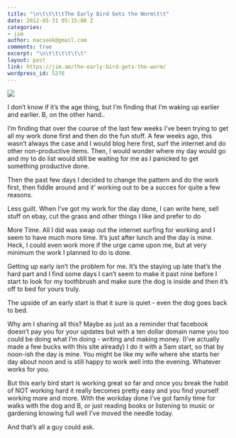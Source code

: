 ```yaml
---
title: "\n\t\t\t\tThe Early Bird Gets the Worm\t\t"
date: 2012-05-31 05:15:00 Z
categories:
- jim
author: macseek@gmail.com
comments: true
excerpt: "\n\t\t\t\t\t\t"
layout: post
link: https://jim.am/the-early-bird-gets-the-worm/
wordpress_id: 5276
---
```


[![](http://jim.am/images/2012/05/earlybird.png)](http://jim.am/the-early-bird-gets-the-worm/earlybird/)




I don’t know if it’s the age thing, but I’m finding that I’m waking up earlier and earlier. B, on the other hand..




I’m finding that over the course of the last few weeks I’ve been trying to get all my work done first and then do the fun stuff. A few weeks ago, this wasn’t always the case and I would blog here first, surf the internet and do other non-productive items. Then, I would wonder where my day would go and my to do list would still be waiting for me as I panicked to get something productive done.




Then the past few days I decided to change the pattern and do the work first, then fiddle around and it’ working out to be a succes for quite a few reasons.




Less guilt. When I’ve got my work for the day done, I can write here, sell stuff on ebay, cut the grass and other things I like and prefer to do




More Time. All I did was swap out the internet surfing for working and I seem to have much more time. It’s just after lunch and the day is mine. Heck, I could even work more if the urge came upon me, but at very minimum the work I planned to do is done.




Getting up early isn’t the problem for me. It’s the staying up late that’s the hard part and I find some days I can’t seem to make it past nine before I start to look for my toothbrush and make sure the dog is inside and then it’s off to bed for yours truly.




The upside of an early start is that it sure is quiet - even the dog goes back to bed.




Why am I sharing all this? Maybe as just as a reminder that facebook doesn’t pay you for your updates but with a ten dollar domain name you too could be doing what I’m doing - writing and making money. (I’ve actually made a few bucks with this site already) I do it with a 5am start, so that by noon-ish the day is mine. You might be like my wife where she starts her day about noon and is still happy to work well into the evening. Whatever works for you.




But this early bird start is working great so far and once you break the habit of NOT working hard it really becomes pretty easy and you find yourself working more and more. With the workday done I’ve got family time for walks with the dog and B, or just reading books or listening to music or gardening knowing full well I’ve moved the needle today.




And that’s all a guy could ask.


		
